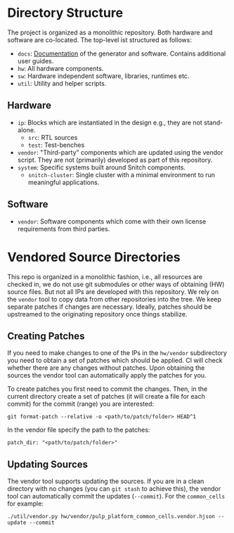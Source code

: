 # Directory Structure

The project is organized as a monolithic repository. Both hardware and software
are co-located. The top-level ist structured as follows:

* `docs`: [Documentation](documentation.md) of the generator and software.
  Contains additional user guides.
* `hw`: All hardware components.
* `sw`: Hardware independent software, libraries, runtimes etc.
* `util`: Utility and helper scripts.

## Hardware

* `ip`: Blocks which are instantiated in the design e.g., they are not
  stand-alone.
    * `src`: RTL sources
    * `test`: Test-benches
* `vendor`: "Third-party" components which are updated using the vendor script.
  They are not (primarily) developed as part of this repository.
* `system`: Specific systems built around Snitch components.
  * `snitch-cluster`: Single cluster with a minimal environment to run
    meaningful applications.

## Software

* `vendor`: Software components which come with their own license requirements
  from third parties.

# Vendored Source Directories

This repo is organized in a monolithic fashion, i.e., all resources are checked
in, we do not use git submodules or other ways of obtaining (HW) source files.
But not all IPs are developed with this repository. We rely on the `vendor` tool
to copy data from other repositories into the tree. We keep separate patches if
changes are necessary. Ideally, patches should be upstreamed to the originating
repository once things stabilize.

## Creating Patches

If you need to make changes to one of the IPs in the `hw/vendor` subdirectory
you need to obtain a set of patches which should be applied. CI will check
whether there are any changes without patches. Upon obtaining the sources the
vendor tool can automatically apply the patches for you.

To create patches you first need to commit the changes. Then, in the current
directory create a set of patches (it will create a file for each commit) for
the commit (range) you are interested:

```
git format-patch --relative -o <path/to/patch/folder> HEAD^1
```

In the vendor file specify the path to the patches:

```
patch_dir: "<path/to/patch/folder>"
```

## Updating Sources

The vendor tool supports updating the sources. If you are in a clean directory
with no changes (you can `git stash` to achieve this), the vendor tool can
automatically commit the updates (`--commit`). For the `common_cells` for
example:

```
./util/vendor.py hw/vendor/pulp_platform_common_cells.vendor.hjson --update --commit
```
